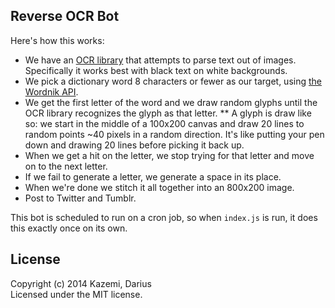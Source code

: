 ## Reverse OCR Bot

Here's how this works:

* We have an [OCR library](http://antimatter15.com/ocrad.js/demo.html) that attempts to parse text out of images. Specifically it works best with black text on white backgrounds.
* We pick a dictionary word 8 characters or fewer as our target, using [the Wordnik API](http://developer.wordnik.com/docs).
* We get the first letter of the word and we draw random glyphs until the OCR library recognizes the glyph as that letter.
** A glyph is draw like so: we start in the middle of a 100x200 canvas and draw 20 lines to random points ~40 pixels in a random direction. It's like putting your pen down and drawing 20 lines before picking it back up.
* When we get a hit on the letter, we stop trying for that letter and move on to the next letter.
* If we fail to generate a letter, we generate a space in its place.
* When we're done we stitch it all together into an 800x200 image.
* Post to Twitter and Tumblr.

This bot is scheduled to run on a cron job, so when `index.js` is run, it does this exactly once on its own.

## License
Copyright (c) 2014 Kazemi, Darius  
Licensed under the MIT license.
